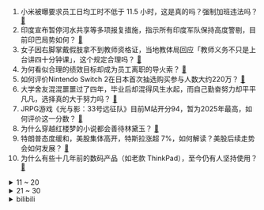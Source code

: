 1. 小米被曝要求员工日均工时不低于 11.5 小时，这是真的吗？强制加班违法吗？ [:link:](https://www.zhihu.com/question/1898838224698306578)
2. 印度宣布暂停河水共享等多项报复措施，指示所有印度军队保持高度警剔，目前印巴局势如何？ [:link:](https://www.zhihu.com/question/1898697519900362362)
3. 女子因右脚掌戴假肢拿不到教师资格证，当地教体局回应「教师义务不只是上台讲四十分钟课」，这个规定合理吗？ [:link:](https://www.zhihu.com/question/1898774608607421392)
4. 为何看似合理的绩效目标却成为员工离职的导火索？ [:link:](https://www.zhihu.com/question/649089899)
5. 如何评价Nintendo Switch 2在日本首次抽选购买参与人数大约220万？ [:link:](https://www.zhihu.com/question/1898529721974756103)
6. 大学舍友混混噩噩过了四年，毕业后却混得风生水起，而自己勤奋努力却平平凡凡，选择真的大于努力吗？ [:link:](https://www.zhihu.com/question/1892658872969303205)
7. JRPG游戏《光与影：33号远征队》目前M站开分94，暂为2025年最高，如何评价这一分数？ [:link:](https://www.zhihu.com/question/1898427796147135867)
8. 为什么穿越红楼梦的小说都会善待林黛玉？ [:link:](https://www.zhihu.com/question/1894071490980344030)
9. 特朗普态度缓和，美股集体高开，特斯拉涨超 7%，如何解读？美股后续走势会如何发展？ [:link:](https://www.zhihu.com/question/1898492637964645096)
10. 为什么有些十几年前的数码产品（如老款 ThinkPad），至今仍有人坚持使用？ [:link:](https://www.zhihu.com/question/1898018519360172399)
<details>
<summary>11 ~ 20</summary>

11. 同事说他要空降到一家集团公司做高管年薪百万，我直觉判断这份工作做不长，我的这种想法有道理吗？ [:link:](https://www.zhihu.com/question/1897381385003570216)
12. 美舰过航台湾海峡，东部战区回应「全程跟监警戒，依法有效处置」，释放哪些信息？ [:link:](https://www.zhihu.com/question/1898770010903651707)
13. 你认为央视春晚历史上的最佳小品是哪个？ [:link:](https://www.zhihu.com/question/650118780)
14. 周继红连任中国跳水协会主席，她对中国跳水有何贡献？如何看待此项任命？ [:link:](https://www.zhihu.com/question/1897969870261412950)
15. 周杰伦演唱会 480 元门票只能看大屏幕，这个价格合理吗？你能接受演唱会现场看不到真人吗？ [:link:](https://www.zhihu.com/question/1898659341768291075)
16. 国家安全部披露，某国公司故意向间谍提供手机后门，使用者包括多国政府工作人员，有哪些信息值得关注？ [:link:](https://www.zhihu.com/question/1898661438660272698)
17. 医生举报 3 岁男童疑遭生父虐待「多处撕裂，骨头露出」，其父已被采取强制措施，将承担怎样的法律责任？ [:link:](https://www.zhihu.com/question/1898704334318953432)
18. 如何提升解决问题的能力，有哪些方法和思路？ [:link:](https://www.zhihu.com/question/21000955)
19. 外交部否认中美就关税问题进行磋商谈判，更谈不上达成协议，如何解读？美方释放中美谈判消息有什么目的？ [:link:](https://www.zhihu.com/question/1898760695887131068)
20. 你是否亲眼见过性格懦弱胆小怕事的人蜕变成刚强老练、天不怕地不怕的人？ [:link:](https://www.zhihu.com/question/618697518)
</details>
<details>
<summary>21 ~ 30</summary>

21. 美团称外卖行业诞生以来，一众外卖平台均未限制骑手多平台工作，这是真的吗？骑手们都是同时在多平台接单吗？ [:link:](https://www.zhihu.com/question/1897758688107787444)
22. 近年为什么再也没有类似《大宅门》《乔家大院》《大明王朝1566》《贞观之治》这种「字正腔圆」的剧了？ [:link:](https://www.zhihu.com/question/1896961464666943998)
23. 有一种领导，下属犯了错误，别人来批评，就立刻怼回去，回来后再狠批，为什么这样做？ [:link:](https://www.zhihu.com/question/1898608195162841097)
24. 网贷三千 1 个月后被要求还三万，从法律角度看，这种利率明显不合规的贷款该还吗？高利网贷为何屡禁不止？ [:link:](https://www.zhihu.com/question/1898364422256289221)
25. 六十岁退休了，你会去过旅居生活吗？ [:link:](https://www.zhihu.com/question/14334265967)
26. 清朝妃子真像《甄嬛传》里那样天天宫斗吗？ [:link:](https://www.zhihu.com/question/1895925775615644800)
27. 春天你最享受的日常小事是什么？ [:link:](https://www.zhihu.com/question/1894866299877819356)
28. 社交媒体时代，点赞、关注是否能影响我们的自我价值感？当虚拟认同成为常态，我们该如何找回真实的自我评价？ [:link:](https://www.zhihu.com/question/15508367417)
29. 从心理学的角度看讨好他人和情商高，两者区别在哪里？ [:link:](https://www.zhihu.com/question/1898356375635079761)
30. 有没有游戏前期就有机会获得大后期神装的游戏？ [:link:](https://www.zhihu.com/question/474872763)
</details><details>
<summary>bilibili</summary>

</details>